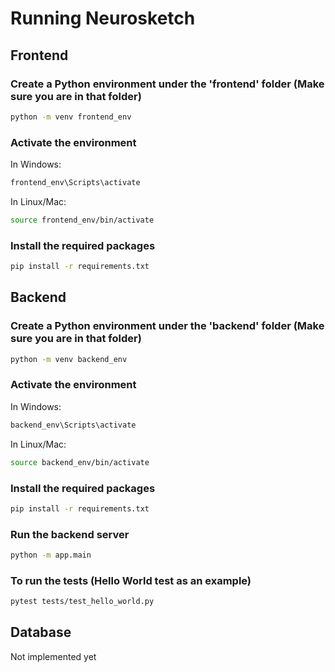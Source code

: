 # Running Neurosketch

## Frontend

### Create a Python environment under the 'frontend' folder (Make sure you are in that folder)

```bash
python -m venv frontend_env
```

### Activate the environment

In Windows:

```bash
frontend_env\Scripts\activate
```

In Linux/Mac:

```bash
source frontend_env/bin/activate
```

### Install the required packages

```bash
pip install -r requirements.txt
```



## Backend

### Create a Python environment under the 'backend' folder (Make sure you are in that folder)

```bash 
python -m venv backend_env
```

### Activate the environment

In Windows:

```bash
backend_env\Scripts\activate
```

In Linux/Mac:

```bash
source backend_env/bin/activate
```

### Install the required packages

```bash
pip install -r requirements.txt
```

### Run the backend server

```bash
python -m app.main
```

### To run the tests (Hello World test as an example)

```bash
pytest tests/test_hello_world.py
```


## Database

Not implemented yet

